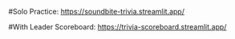 #Solo Practice:
https://soundbite-trivia.streamlit.app/

#With Leader Scoreboard:
https://trivia-scoreboard.streamlit.app/
